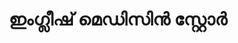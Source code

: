 ---
title: "ഇംഗ്ലീഷ് മെഡിസിൻ സ്റ്റോർ"
url: /muvaarrrrupulll/ingliiss-meddisi-srrrroo/
shop: Sanitätshaus
---